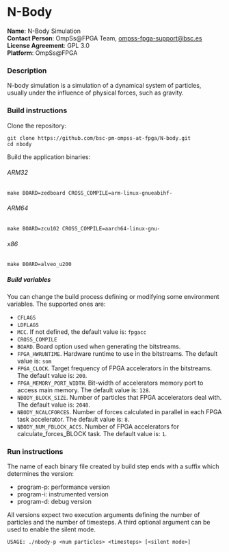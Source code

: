 # N-Body

**Name**: N-Body Simulation   
**Contact Person**: OmpSs@FPGA Team, ompss-fpga-support@bsc.es  
**License Agreement**: GPL 3.0  
**Platform**: OmpSs@FPGA

### Description
N-body simulation is a simulation of a dynamical system of particles, usually under the influence of physical forces, such as gravity.

### Build instructions
Clone the repository:
```
git clone https://github.com/bsc-pm-ompss-at-fpga/N-body.git
cd nbody
```

Build the application binaries:
###### ARM32
```
make BOARD=zedboard CROSS_COMPILE=arm-linux-gnueabihf-
```

###### ARM64
```
make BOARD=zcu102 CROSS_COMPILE=aarch64-linux-gnu-
```

###### x86
```
make BOARD=alveo_u200
```

##### Build variables
You can change the build process defining or modifying some environment variables.
The supported ones are:
  - `CFLAGS`
  - `LDFLAGS`
  - `MCC`. If not defined, the default value is: `fpgacc`
  - `CROSS_COMPILE`
  - `BOARD`. Board option used when generating the bitstreams.
  - `FPGA_HWRUNTIME`. Hardware runtime to use in the bitstreams. The default value is: `som`
  - `FPGA_CLOCK`. Target frequency of FPGA accelerators in the bitstreams. The default value is: `200`.
  - `FPGA_MEMORY_PORT_WIDTH`. Bit-width of accelerators memory port to access main memory. The default value is: `128`.
  - `NBODY_BLOCK_SIZE`. Number of particles that FPGA accelerators deal with. The default value is: `2048`.
  - `NBODY_NCALCFORCES`. Number of forces calculated in parallel in each FPGA task accelerator. The default value is: `8`.
  - `NBODY_NUM_FBLOCK_ACCS`. Number of FPGA accelerators for calculate_forces_BLOCK task. The default value is: `1`.

### Run instructions
The name of each binary file created by build step ends with a suffix which determines the version:
 - program-p: performance version
 - program-i: instrumented version
 - program-d: debug version

All versions expect two execution arguments defining the number of particles and the number of timesteps.
A third optional argument can be used to enable the silent mode.
```
USAGE: ./nbody-p <num particles> <timesteps> [<silent mode>]
```
